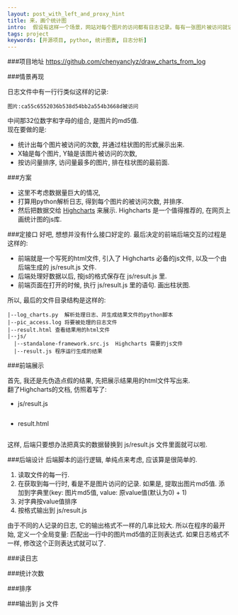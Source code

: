 ```yaml
---
layout: post_with_left_and_proxy_hint
title: 来，画个统计图
intro:  假设有这样一个场景，网站对每个图片的访问都有日志记录。每有一张图片被访问就记录一条日志。我们来处理这个日志文件，画出每个图片被访问的次数的柱状图吧。
tags: project
keywords: [开源项目, python, 统计图表, 日志分析]
---
```


###项目地址
https://github.com/chenyanclyz/draw_charts_from_log

###情景再现

日志文件中有一行行类似这样的记录:    

```
图片:ca55c6552036b538d54bb2a554b3668d被访问    
```
    
中间那32位数字和字母的组合, 是图片的md5值.    
现在要做的是:    

+ 统计出每个图片被访问的次数, 并通过柱状图的形式展示出来.    
+ X轴是每个图片, Y轴是该图片被访问的次数,     
+ 按访问量排序, 访问量最多的图片, 排在柱状图的最前面.     

###方案

+ 这里不考虑数据量巨大的情况,     
+ 打算用python解析日志, 得到每个图片的被访问次数, 并排序.     
+ 然后把数据交给 [Highcharts](http://www.hcharts.cn/) 来展示. Highcharts 是一个值得推荐的, 在网页上画统计图的js库. 

###定接口
好吧, 想想并没有什么接口好定的. 最后决定的前端后端交互的过程是这样的:

+ 前端就是一个写死的html文件, 引入了 Highcharts 必备的js文件, 以及一个由后端生成的 js/result.js 文件. 
+ 后端处理好数据以后, 按js的格式保存在 js/result.js 里.
+ 前端页面在打开的时候, 执行 js/result.js 里的语句. 画出柱状图. 

所以, 最后的文件目录结构是这样的:     

```
|--log_charts.py  解析处理日志、并生成结果文件的python脚本    
|--pic_access.log 将要被处理的日志文件    
|--result.html 查看结果用的html文件     
|--js/    
  |--standalone-framework.src.js  Highcharts 需要的js文件    
  |--result.js 程序运行生成的结果    
```

###前端展示

首先, 我还是先伪造点假的结果, 先把展示结果用的html文件写出来.     
翻了Highcharts的文档, 仿照着写了:    

+ js/result.js    

```
```

+ result.html

```
```

这样, 后端只要想办法把真实的数据替换到 js/result.js 文件里面就可以啦.    


###后端设计
后端脚本的运行逻辑, 单纯点来考虑, 应该算是很简单的.     

1. 读取文件的每一行.     
2. 在获取到每一行时, 看是不是图片访问的记录. 如果是, 提取出图片md5值. 添加到字典里(key: 图片md5值, value: 原value值(默认为0) + 1)    
3. 对字典按value值排序
4. 按格式输出到 js/result.js


由于不同的人记录的日志, 它的输出格式不一样的几率比较大. 所以在程序的最开始, 定义一个全局变量: 匹配出一行中的图片md5值的正则表达式. 如果日志格式不一样, 修改这个正则表达式就可以了.     

###读日志

###统计次数

###排序

###输出到 js 文件
